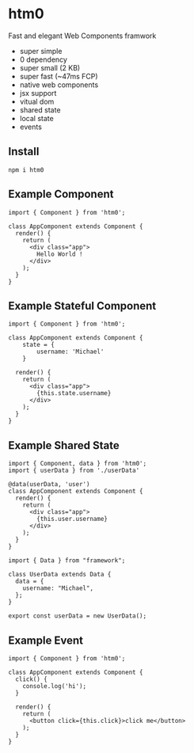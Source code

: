 # htm0

Fast and elegant Web Components framwork

- super simple
- 0 dependency
- super small (2 KB)
- super fast (~47ms FCP)
- native web components
- jsx support
- vitual dom
- shared state
- local state
- events

## Install

```
npm i htm0
```

## Example Component

```
import { Component } from 'htm0';

class AppComponent extends Component {
  render() {
    return (
      <div class="app">
        Hello World !
      </div>
    );
  }
}
```

## Example Stateful Component

```
import { Component } from 'htm0';

class AppComponent extends Component {
    state = {
        username: 'Michael'
    }

  render() {
    return (
      <div class="app">
        {this.state.username}
      </div>
    );
  }
}
```

## Example Shared State

```
import { Component, data } from 'htm0';
import { userData } from './userData'

@data(userData, 'user')
class AppComponent extends Component {
  render() {
    return (
      <div class="app">
        {this.user.username}
      </div>
    );
  }
}
```

```
import { Data } from "framework";

class UserData extends Data {
  data = {
    username: "Michael",
  };
}

export const userData = new UserData();
```

## Example Event

```
import { Component } from 'htm0';

class AppComponent extends Component {
  click() {
    console.log('hi');
  }

  render() {
    return (
      <button click={this.click}>click me</button>
    );
  }
}
```
